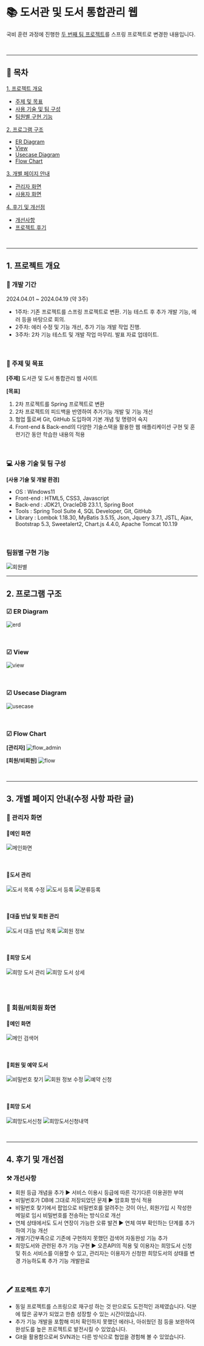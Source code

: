 # 📚 도서관 및 도서 통합관리 웹
국비 훈련 과정에 진행한 [두 번째 팀 프로젝트](https://github.com/jh91019/syLibrary)를 스프링 프로젝트로 변경한 내용입니다.

<br/>

* * *

## 📑 목차
[1. 프로젝트 개요](#1-프로젝트-개요)
  - [주제 및 목표](#-주제-및-목표)
  - [사용 기술 및 팀 구성](#-사용-기술-및-팀-구성)
  - [팀원별 구현 기능](#-팀원별-구현-기능)
   
[2. 프로그램 구조](#2-프로그램-구조)
  - [ER Diagram](#-er-diagram)
  - [View](#-view)
  - [Usecase Diagram](#-usecase-diagram)
  - [Flow Chart](#-flow-chart)

[3. 개별 페이지 안내](#3-개별-페이지-안내)
  - [관리자 화면](#-관리자-화면)
  - [사용자 화면](#-사용자-화면)

[4. 후기 및 개선점](#4-후기-및-개선점)
  - [개선사항](#-개선사항)
  - [프로젝트 후기](#-프로젝트-후기)

<br/>

* * *

## 1. 프로젝트 개요
### 📅 개발 기간
2024.04.01 ~ 2024.04.19 (약 3주)
- 1주차: 기존 프로젝트를 스프링 프로젝트로 변환. 기능 테스트 후 추가 개발 기능, 에러 등을 바탕으로 회의.
- 2주차: 에러 수정 및 기능 개선, 추가 기능 개발 작업 진행.
- 3주차: 2차 기능 테스트 및 개발 작업 마무리. 발표 자료 업데이트.

<br/>

### 📝 주제 및 목표
**[주제]** 도서관 및 도서 통합관리 웹 사이트

**[목표]**
1. 2차 프로젝트를 Spring 프로젝트로 변환
2. 2차 프로젝트의 피드백을 반영하여 추가기능 개발 및 기능 개선
3. 협업 툴로써 Git, GitHub 도입하여 기본 개념 및 명령어 숙지
4. Front-end & Back-end의 다양한 기술스택을 활용한 웹 애플리케이션 구현 및 훈련기간 동안 학습한 내용의 적용

<br/>

### 💻 사용 기술 및 팀 구성

**[사용 기술 및 개발 환경]**
- OS : Windows11
- Front-end  :  HTML5, CSS3, Javascript
- Back-end : JDK21, OracleDB 23.1.1, Spring Boot
- Tools : Spring Tool Suite 4, SQL Developer, Git, GitHub
- Library : Lombok 1.18.30, MyBatis 3.5.15, Json, Jquery 3.7.1, JSTL, Ajax, Bootstrap 5.3, Sweetalert2, Chart.js 4.4.0, Apache Tomcat 10.1.19

<br/>

### 팀원별 구현 기능
![회원별](https://github.com/jh91019/syLibrary_spring/assets/156145497/84b6090f-d88e-44ed-823f-25ccb72146eb)

* * *

## 2. 프로그램 구조
### ☑ ER Diagram
![erd](https://github.com/jh91019/syLibrary_spring/assets/156145497/efbffe4d-7802-4df4-a6be-18dc3651ca90)

<br/>

### ☑ View
![view](https://github.com/jh91019/syLibrary_spring/assets/156145497/69f0ea9e-4bb2-4497-a7ae-b9d974589c2d)

<br/>

### ☑ Usecase Diagram
![usecase](https://github.com/jh91019/syLibrary_spring/assets/156145497/8ed581ca-1c3c-44dd-9201-9083e5bc6a05)

<br/>

### ☑ Flow Chart
**[관리자]**
![flow_admin](https://github.com/jh91019/syLibrary_spring/assets/156145497/16e4062d-0e96-4300-93cc-a5b9de3a2c23)

**[회원/비회원]**
![flow](https://github.com/jh91019/syLibrary_spring/assets/156145497/9fbcad93-cc66-498b-8a01-d3d6f7040949)

<br/>

* * *

## 3. 개별 페이지 안내(수정 사항 파란 글)
### 📌 관리자 화면
#### 🔸메인 화면
![메인화면](https://github.com/jh91019/syLibrary_spring/assets/156145497/310360db-2f96-4599-89eb-02dbb98113ae)

<br/>

#### 🔸도서 관리
![도서 목록 수정](https://github.com/jh91019/syLibrary_spring/assets/156145497/f7be147a-9dc2-4e54-9b9e-78b1d032ed6e)
![도서 등록](https://github.com/jh91019/syLibrary_spring/assets/156145497/4dd7204e-bce1-4ad2-a97a-9e107ab0e711)
![분류등록](https://github.com/jh91019/syLibrary_spring/assets/156145497/3ef6152e-fe9d-40ea-9064-023a9416e742)

<br/>

#### 🔸대출 반납 및 회원 관리
![도서 대출 반납 목록](https://github.com/jh91019/syLibrary_spring/assets/156145497/b9cfd656-cce4-45f7-9383-0a111db55cd7)
![회원 정보](https://github.com/jh91019/syLibrary_spring/assets/156145497/6def3832-fc0a-4fb5-bbeb-95ced8dbe7cb)

<br/>

#### 🔸희망 도서
![희망 도서 관리](https://github.com/jh91019/syLibrary_spring/assets/156145497/d4669a38-635d-4a52-a923-f9b287b5fbb8)
![희망 도서 상세](https://github.com/jh91019/syLibrary_spring/assets/156145497/b07ec660-4c07-4e94-8ab1-6e8803cac519)

<br/>
<br/>

### 📌 회원/비회원 화면
#### 🔸메인 화면
![메인 검색어](https://github.com/jh91019/syLibrary_spring/assets/156145497/dd48170f-f1fb-4ec3-8037-8fad259b9b0e)

<br/>

#### 🔸회원 및 예약 도서
![비밀번호 찾기](https://github.com/jh91019/syLibrary_spring/assets/156145497/47bebde6-e2f6-429f-8ee6-ed88b08e37e7)
![회원 정보 수정](https://github.com/jh91019/syLibrary_spring/assets/156145497/ee118c46-ff2f-4066-b44e-c18d0f7f5b62)
![예약 신청](https://github.com/jh91019/syLibrary_spring/assets/156145497/49a3f96a-714c-4d87-b26b-84a2569ab11b)

<br/>

#### 🔸희망 도서
![희망도서신청](https://github.com/jh91019/syLibrary_spring/assets/156145497/dd80fa40-3de0-4632-83c8-9f2a1237f8bb)
![희망도서신청내역](https://github.com/jh91019/syLibrary_spring/assets/156145497/f524ddbd-8483-4c0d-a384-2fc0623d35d7)

<br/>

* * *

## 4. 후기 및 개선점
### ⚒ 개선사항
- 회원 등급 개념을 추가 ▶ 서비스 이용시 등급에 따른 각기다른 이용권한 부여
- 비밀번호가 DB에 그대로 저장되었던 문제 ▶ 암호화 방식 적용
- 비밀번호 찾기에서 팝업으로 비밀번호를 알려주는 것이 아닌, 회원가입 시 작성한 메일로 임시 비밀번호를 전송하는 방식으로 개선
- 연체 상태에서도 도서 연장이 가능한 오류 발견 ▶ 연체 여부 확인하는 단계를 추가하여 기능 개선
- 개발기간부족으로 기존에 구현하지 못했던 검색어 자동완성 기능 추가
- 희망도서와 관련된 추가 기능 구현 ▶ 오픈API의 적용 및 이용자는 희망도서 신청 및 취소 서비스를 이용할 수 있고, 관리자는 이용자가 신청한 희망도서의 상태를 변경 가능하도록 추가 기능 개발완료

<br/>

### 🖍 프로젝트 후기 
- 동일 프로젝트를 스프링으로 재구성 하는 것 만으로도 도전적인 과제였습니다. 덕분에 많은 공부가 되었고 한층 성장할 수 있는 시간이었습니다.
- 추가 기능 개발을 포함해 미처 확인하지 못했던 에러나, 아쉬웠던 점 등을 보완하여 완성도를 높은 프로젝트로 발전시킬 수 있었습니다.
- Git을 활용함으로써 SVN과는 다른 방식으로 협업을 경험해 볼 수 있었습니다.

